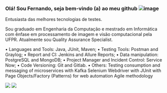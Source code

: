 ### Olá! Sou Fernando, seja bem-vindo (a) ao meu github ![image](https://user-images.githubusercontent.com/11826920/172073951-0f590e3e-cde6-484b-a779-d76734471a0b.png)


Entusiasta das melhores tecnologias de testes.

Sou graduado em Engenharia da Computação e mestrado em Informática com ênfase em processamento de imagem e visão computacional pela UFPR.
Atualmente sou Quality Assurance  Specialist.


• Languages and Tools: Java, JUnit, Maven;
• Testing Tools: Postman and Graylog;
• Report and CI: Jenkins and Allure Reports;
• Data manipulation: PostgreSQL and MongoDB;
• Project Manager and Incident Control: Service Now;
• Code Versioning: Git and Gitlab.
• Others: Testing consumption and messaging of microservices with Kafka
 Selenium Webdriver with JUnit with Page Objects/Factory (Patterns) for web automation
Agile methodology  


<div> 
  <a href = "mailto:fesilva.eduardo@hotmail.com"><img src="https://img.shields.io/badge/Microsoft_Outlook-0078D4?style=for-the-badge&logo=microsoft-outlook&logoColor=white" target="_blank"></a>
  <a href="https://www.linkedin.com/in/fernando-eduardo-da-silva-msc-183678a1" target="_blank"><img src="https://img.shields.io/badge/-LinkedIn-%230077B5?style=for-the-badge&logo=linkedin&logoColor=white" target="_blank"></a>     
</div>
